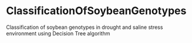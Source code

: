 # ClassificationOfSoybeanGenotypes
Classification of soybean genotypes in drought and saline stress environment using Decision Tree algorithm
